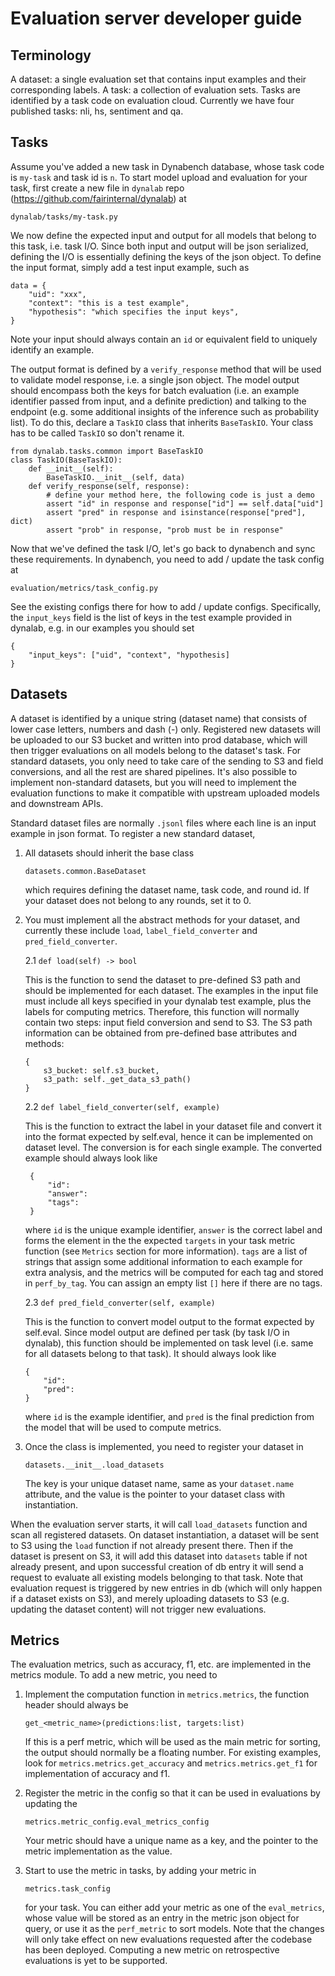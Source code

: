 # Evaluation server developer guide
## Terminology
A dataset: a single evaluation set that contains input examples and their corresponding labels.
A task: a collection of evaluation sets. Tasks are identified by a task code on evaluation cloud. Currently we have four published tasks: nli, hs, sentiment and qa.
## Tasks
Assume you've added a new task in Dynabench database, whose task code is `my-task` and task id is `n`. To start model upload and evaluation for your task, first create a new file in `dynalab` repo (https://github.com/fairinternal/dynalab) at
```
dynalab/tasks/my-task.py
```
We now define the expected input and output for all models that belong to this task, i.e. task I/O. Since both input and output will be json serialized, defining the I/O is essentially defining the keys of the json object. To define the input format, simply add a test input example, such as
```
data = {
    "uid": "xxx",
    "context": "this is a test example",
    "hypothesis": "which specifies the input keys",
}
```
Note your input should always contain an `id` or equivalent field to uniquely identify an example.

The output format is defined by a `verify_response` method that will be used to validate model response, i.e. a single json object. The model output should encompass both the keys for batch evaluation (i.e. an example identifier passed from input, and a definite prediction) and talking to the endpoint (e.g. some additional insights of the inference such as probability list). To do this, declare a `TaskIO` class that inherits `BaseTaskIO`. Your class has to be called `TaskIO` so don't rename it.
```
from dynalab.tasks.common import BaseTaskIO
class TaskIO(BaseTaskIO):
    def __init__(self):
        BaseTaskIO.__init__(self, data)
    def verify_response(self, response):
        # define your method here, the following code is just a demo
        assert "id" in response and response["id"] == self.data["uid"]
        assert "pred" in response and isinstance(response["pred"], dict)
        assert "prob" in response, "prob must be in response"
```
Now that we've defined the task I/O, let's go back to dynabench and sync these requirements. In dynabench, you need to add / update the task config at
```
evaluation/metrics/task_config.py
```
See the existing configs there for how to add / update configs. Specifically, the `input_keys` field is the list of keys in the test example provided in dynalab, e.g. in our examples you should set
```
{
    "input_keys": ["uid", "context", "hypothesis]
}
```

## Datasets
A dataset is identified by a unique string (dataset name) that consists of lower case letters, numbers and dash (-) only. Registered new datasets will be uploaded to our S3 bucket and written into prod database, which will then trigger evaluations on all models belong to the dataset's task. For standard datasets, you only need to take care of the sending to S3 and field conversions, and all the rest are shared pipelines. It's also possible to implement non-standard datasets, but you will need to implement the evaluation functions to make it compatible with upstream uploaded models and downstream APIs.

Standard dataset files are normally `.jsonl` files where each line is an input example in json format. To register a new standard dataset,

1. All datasets should inherit the base class
   ```
   datasets.common.BaseDataset
   ```
   which requires defining the dataset name, task code, and round id. If your dataset does not belong to any rounds, set it to 0.
2. You must implement all the abstract methods for your dataset, and currently these include `load`, `label_field_converter` and `pred_field_converter`.

    2.1 `def load(self) -> bool`

    This is the function to send the dataset to pre-defined S3 path and should be implemented for each dataset. The examples in the input file must include all keys specified in your dynalab test example, plus the labels for computing metrics. Therefore, this function will normally contain two steps: input field conversion and send to S3.
    The S3 path information can be obtained from pre-defined base attributes and methods:
    ```
    {
        s3_bucket: self.s3_bucket,
        s3_path: self._get_data_s3_path()
    }
    ```
    2.2 `def label_field_converter(self, example)`

    This is the function to extract the label in your dataset file and convert it into the format expected by self.eval, hence it can be implemented on dataset level. The conversion is for each single example. The converted example should always look like
    ```
     {
         "id":
         "answer":
         "tags":
     }
    ```
    where `id` is the unique example identifier, `answer` is the correct label and forms the element in the the expected `targets` in your task metric function (see `Metrics` section for more information). `tags` are a list of strings that assign some additional information to each example for extra analysis, and the metrics will be computed for each tag and stored in `perf_by_tag`. You can assign an empty list `[]` here if there are no tags.

    2.3 `def pred_field_converter(self, example)`

    This is the function to convert model output to the format expected by self.eval. Since model output are defined per task (by task I/O in dynalab), this function should be implemented on task level (i.e. same for all datasets belong to that task). It should always look like
     ```
     {
         "id":
         "pred":
     }
     ```
    where `id` is the example identifier, and `pred` is the final prediction from the model that will be used to compute metrics.
3. Once the class is implemented, you need to register your dataset in
   ```
   datasets.__init__.load_datasets
   ```
   The key is your unique dataset name, same as your `dataset.name` attribute, and the value is the pointer to your dataset class with instantiation.

When the evaluation server starts, it will call `load_datasets` function and scan all registered datasets. On dataset instantiation, a dataset will be sent to S3 using the `load` function if not already present there. Then if the dataset is present on S3, it will add this dataset into `datasets` table if not already present, and upon successful creation of db entry it will send a request to evaluate all existing models belonging to that task. Note that evaluation request is triggered by new entries in db (which will only happen if a dataset exists on S3), and merely uploading datasets to S3 (e.g. updating the dataset content) will not trigger new evaluations.


## Metrics
The evaluation metrics, such as accuracy, f1, etc. are implemented in the metrics module. To add a new metric, you need to
1. Implement the computation function in `metrics.metrics`, the function header should always be
   ```
   get_<metric_name>(predictions:list, targets:list)
   ```
    If this is a perf metric, which will be used as the main metric for sorting, the output should normally be a floating number. For existing examples, look for `metrics.metrics.get_accuracy` and `metrics.metrics.get_f1` for implementation of accuracy and f1.

2. Register the metric in the config so that it can be used in evaluations by updating the
   ```
   metrics.metric_config.eval_metrics_config
   ```
   Your metric should have a unique name as a key, and the pointer to the metric implementation as the value.

3. Start to use the metric in tasks, by adding your metric in
   ```
   metrics.task_config
   ```
   for your task. You can either add your metric as one of the `eval_metrics`, whose value will be stored as an entry in the metric json object for query, or use it as the `perf_metric` to sort models. Note that the changes will only take effect on new evaluations requested after the codebase has been deployed. Computing a new metric on retrospective evaluations is yet to be supported.

